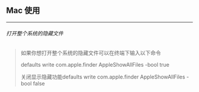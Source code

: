 ## Mac 使用

------

###### 打开整个系统的隐藏文件

> 如果你想打开整个系统的隐藏文件可以在终端下输入以下命令
>
> defaults write com.apple.finder AppleShowAllFiles -bool true
>
> 关闭显示隐藏功能defaults write com.apple.finder AppleShowAllFiles -bool false

